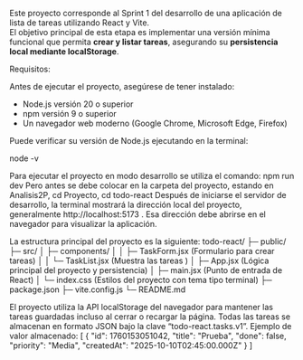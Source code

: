 
Este proyecto corresponde al Sprint 1 del desarrollo de una aplicación de lista de tareas utilizando React y Vite.  
El objetivo principal de esta etapa es implementar una versión mínima funcional que permita **crear y listar tareas**, asegurando su **persistencia local mediante localStorage**.

Requisitos:

Antes de ejecutar el proyecto, asegúrese de tener instalado:

- Node.js versión 20 o superior  
- npm versión 9 o superior  
- Un navegador web moderno (Google Chrome, Microsoft Edge, Firefox)

Puede verificar su versión de Node.js ejecutando en la terminal:

node -v

Para ejecutar el proyecto en modo desarrollo se utiliza el comando:
npm run dev
Pero antes se debe colocar en la carpeta del proyecto, estando en Analisis2P, cd Proyecto, cd todo-react
Después de iniciarse el servidor de desarrollo, la terminal mostrará la dirección local del proyecto, generalmente http://localhost:5173
. Esa dirección debe abrirse en el navegador para visualizar la aplicación.

La estructura principal del proyecto es la siguiente:
todo-react/
├─ public/
├─ src/
│ ├─ components/
│ │ ├─ TaskForm.jsx (Formulario para crear tareas)
│ │ └─ TaskList.jsx (Muestra las tareas )
│ ├─ App.jsx (Lógica principal del proyecto y persistencia)
│ ├─ main.jsx (Punto de entrada de React)
│ └─ index.css (Estilos del proyecto con tema tipo terminal)
├─ package.json
├─ vite.config.js
└─ README.md

El proyecto utiliza la API localStorage del navegador para mantener las tareas guardadas incluso al cerrar o recargar la página. Todas las tareas se almacenan en formato JSON bajo la clave “todo-react.tasks.v1”. Ejemplo de valor almacenado:
[
{
"id": 1760153051042,
"title": "Prueba",
"done": false,
"priority": "Media",
"createdAt": "2025-10-10T02:45:00.000Z"
}
]


